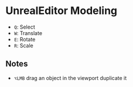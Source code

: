 # UnrealEditor Modeling

- `Q`: Select
- `W`: Translate
- `E`: Rotate
- `R`: Scale

## Notes

- `⌥LMB` drag an object in the viewport duplicate it
